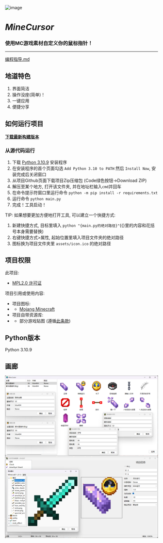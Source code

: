 <img width="400" height="400" alt="image" src="https://github.com/user-attachments/assets/58f6895c-06f2-42aa-91cf-9aded55af074" />

# _MineCursor_

### 使用MC游戏素材自定义你的鼠标指针！

---
[编程指导.md](program.md)

## 地道特色

1. 界面简洁
2. 操作没座(简单)！
3. 一键应用
4. 便捷分享

## 如何运行项目

#### [下载最新构建版本](https://github.com/hite4044/MineCursor/releases/latest)

### 从源代码运行

1. 下载 [Python 3.10.9](https://www.python.org/ftp/python/3.10.9/python-3.10.9-amd64.exe) 安装程序
2. 在安装程序的首个页面勾选 `Add Python 3.10 to PATH` 然后 `Install Now`, 安装完成后关闭窗口
3. 从项目Github页面下载项目Zip压缩包 (Code绿色按钮->Download ZIP)
4. 解压至某个地方, 打开该文件夹, 并在地址栏输入`cmd`并回车
5. 在命令提示符窗口里运行命令 `python -m pip install -r requirements.txt`
6. 运行命令 `python main.py`
7. 完成！工具启动！

TIP: 如果想要更加方便地打开工具, 可以建立一个快捷方式:

1. 新建快捷方式, 目标里填入 `python "{main.py的绝对路径}"`({}里的内容和花括号本身需要替换)
2. 右键快捷方式>属性, 起始位置里填入项目文件夹的绝对路径
3. 图标换为项目文件夹里 `assets/icon.ico` 的绝对路径

## 项目权限

此项目:

- [MPL2.0 许可证](https://www.mozilla.org/en-US/MPL/2.0/)

项目引用或使用内容:
- 项目图标:
- - [Mojang Minecraft](https://www.minecraft.net/)
- 项目自带资源库:
- - 部分游戏贴图 (遵循[此条款](https://www.minecraft.net/usage-guidelines))

## Python版本

Python 3.10.9

## 画廊

![Main GUI](readme_assets/Main%20GUI.png)
![Project Editor](readme_assets/Project%20Editor.png)
